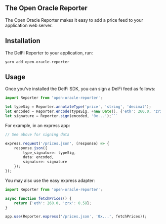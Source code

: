 
## The Open Oracle Reporter

The Open Oracle Reporter makes it easy to add a price feed to your application web server.

## Installation

The DelFi Reporter to your application, run:

```
yarn add open-oracle-reporter
```

## Usage

Once you've installed the DelFi SDK, you can sign a DelFi feed as follows:

```typescript
import Reporter from 'open-oracle-reporter';

let typeSig = Reporter.annotateType('price', 'string', 'decimal');
let encoded = Reporter.encode(typeSig, +new Date(), {'eth': 260.0, 'zrx': 0.58});
let signature = Reporter.sign(encoded, '0x...');```
```

For example, in an express app:

```typescript
// See above for signing data

express.request('/prices.json', (response) => {
	response.json({
		type_signature: typeSig,
		data: encoded,
		signature: signature
	});
});
```

You may also use the easy express adapter:

```typescript
import Reporter from 'open-oracle-reporter';

async function fetchPrices() {
	return {'eth': 260.0, 'zrx': 0.58};
}

app.use(Reporter.express('/prices.json', '0x...', fetchPrices));
```
